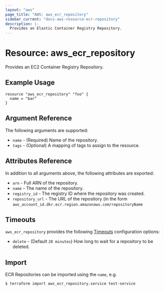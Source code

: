 ```yaml
---
layout: "aws"
page_title: "AWS: aws_ecr_repository"
sidebar_current: "docs-aws-resource-ecr-repository"
description: |-
  Provides an Elastic Container Registry Repository.
---
```


# Resource: aws_ecr_repository

Provides an EC2 Container Registry Repository.

## Example Usage

```hcl
resource "aws_ecr_repository" "foo" {
  name = "bar"
}
```

## Argument Reference

The following arguments are supported:

* `name` - (Required) Name of the repository.
* `tags` - (Optional) A mapping of tags to assign to the resource.

## Attributes Reference

In addition to all arguments above, the following attributes are exported:

* `arn` - Full ARN of the repository.
* `name` - The name of the repository.
* `registry_id` - The registry ID where the repository was created.
* `repository_url` - The URL of the repository (in the form `aws_account_id.dkr.ecr.region.amazonaws.com/repositoryName`

## Timeouts

`aws_ecr_repository` provides the following [Timeouts](/docs/configuration/resources.html#timeouts)
configuration options:

- `delete` - (Default `20 minutes`) How long to wait for a repository to be deleted.

## Import

ECR Repositories can be imported using the `name`, e.g.

```
$ terraform import aws_ecr_repository.service test-service
```
